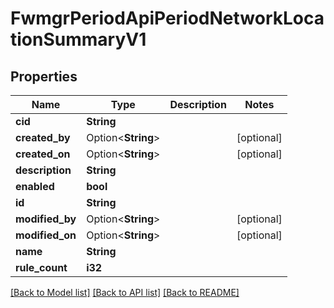 # FwmgrPeriodApiPeriodNetworkLocationSummaryV1

## Properties

Name | Type | Description | Notes
------------ | ------------- | ------------- | -------------
**cid** | **String** |  | 
**created_by** | Option<**String**> |  | [optional]
**created_on** | Option<**String**> |  | [optional]
**description** | **String** |  | 
**enabled** | **bool** |  | 
**id** | **String** |  | 
**modified_by** | Option<**String**> |  | [optional]
**modified_on** | Option<**String**> |  | [optional]
**name** | **String** |  | 
**rule_count** | **i32** |  | 

[[Back to Model list]](../README.md#documentation-for-models) [[Back to API list]](../README.md#documentation-for-api-endpoints) [[Back to README]](../README.md)


